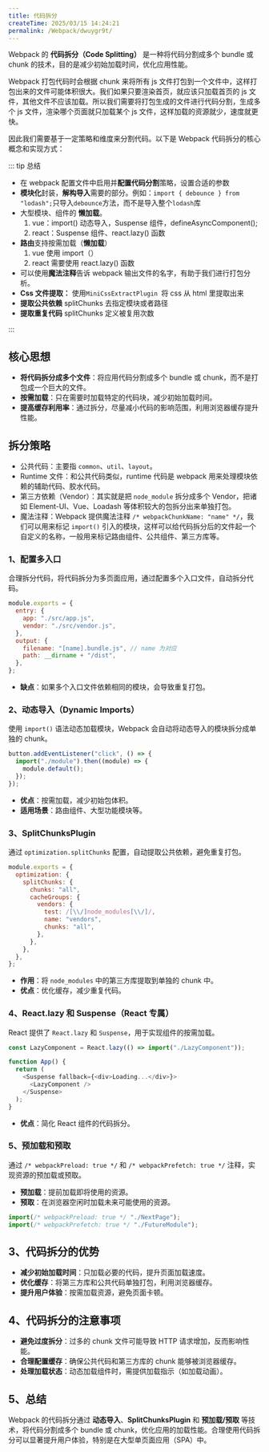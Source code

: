 ```yaml
---
title: 代码拆分
createTime: 2025/03/15 14:24:21
permalink: /Webpack/dwuygr9t/
---
```


Webpack 的 **代码拆分（Code Splitting）** 是一种将代码分割成多个 bundle 或 chunk 的技术，目的是减少初始加载时间，优化应用性能。

Webpack 打包代码时会根据 chunk 来将所有 js 文件打包到一个文件中，这样打包出来的文件可能体积很大。我们如果只要渲染首页，就应该只加载首页的 js 文件，其他文件不应该加载。所以我们需要将打包生成的文件进行代码分割，生成多个 js 文件，渲染哪个页面就只加载某个 js 文件，这样加载的资源就少，速度就更快。

因此我们需要基于一定策略和维度来分割代码。以下是 Webpack 代码拆分的核心概念和实现方式：

::: tip 总结

- 在 webpack 配置文件中启用并**配置代码分割**策略，设置合适的参数
- **模块化**封装，**解构导入**需要的部分。例如：`import { debounce } from "lodash";`只导入`debounce`方法，而不是导入整个`lodash`库
- 大型模块、组件的 **懒加载**。
  1. vue：import() 动态导入，Suspense 组件，defineAsyncComponent();
  2. react：Suspense 组件、react.lazy() 函数
- **路由**支持按需加载（**懒加载**）
  1. vue 使用 import（）
  2. react 需要使用 react.lazy() 函数
- 可以使用**魔法注释**告诉 webpack 输出文件的名字，有助于我们进行打包分析。
- **Css 文件提取：** 使用`MiniCssExtractPlugin `将 css 从 html 里提取出来
- **提取公共依赖** splitChunks 去指定模块或者路径
- **提取重复代码** splitChunks 定义被复用次数

:::

## 核心思想

- **将代码拆分成多个文件**：将应用代码分割成多个 bundle 或 chunk，而不是打包成一个巨大的文件。
- **按需加载**：只在需要时加载特定的代码块，减少初始加载时间。
- **提高缓存利用率**：通过拆分，尽量减小代码的影响范围，利用浏览器缓存提升性能。

## 拆分策略

- 公共代码：主要指 `common`、`util`、`layout`。
- Runtime 文件：和公共代码类似，runtime 代码是 webpack 用来处理模块依赖的辅助代码、胶水代码。
- 第三方依赖（Vendor）：其实就是把 `node_module` 拆分成多个 Vendor，把诸如 Element-UI、Vue、Loadash 等体积较大的包拆分出来单独打包。
- 魔法注释：Webpack 提供魔法注释 `/* webpackChunkName: "name" */`，我们可以用来标记 `import()` 引入的模块，这样可以给代码拆分后的文件起一个自定义的名称，一般用来标记路由组件、公共组件、第三方库等。

### 1、配置多入口

合理拆分代码，将代码拆分为多页面应用，通过配置多个入口文件，自动拆分代码。

```javascript
module.exports = {
  entry: {
    app: "./src/app.js",
    vendor: "./src/vendor.js",
  },
  output: {
    filename: "[name].bundle.js", // name 为对应
    path: __dirname + "/dist",
  },
};
```

- **缺点**：如果多个入口文件依赖相同的模块，会导致重复打包。

### 2、动态导入（Dynamic Imports）

使用 `import()` 语法动态加载模块，Webpack 会自动将动态导入的模块拆分成单独的 chunk。

```javascript
button.addEventListener("click", () => {
  import("./module").then((module) => {
    module.default();
  });
});
```

- **优点**：按需加载，减少初始包体积。
- **适用场景**：路由组件、大型功能模块等。

### 3、SplitChunksPlugin

通过 `optimization.splitChunks` 配置，自动提取公共依赖，避免重复打包。

```javascript
module.exports = {
  optimization: {
    splitChunks: {
      chunks: "all",
      cacheGroups: {
        vendors: {
          test: /[\\/]node_modules[\\/]/,
          name: "vendors",
          chunks: "all",
        },
      },
    },
  },
};
```

- **作用**：将 `node_modules` 中的第三方库提取到单独的 chunk 中。
- **优点**：优化缓存，减少重复代码。

### 4、React.lazy 和 Suspense（React 专属）

React 提供了 `React.lazy` 和 `Suspense`，用于实现组件的按需加载。

```javascript
const LazyComponent = React.lazy(() => import("./LazyComponent"));

function App() {
  return (
    <Suspense fallback={<div>Loading...</div>}>
      <LazyComponent />
    </Suspense>
  );
}
```

- **优点**：简化 React 组件的代码拆分。

### 5、预加载和预取

通过 `/* webpackPreload: true */` 和 `/* webpackPrefetch: true */` 注释，实现资源的预加载或预取。

- **预加载**：提前加载即将使用的资源。
- **预取**：在浏览器空闲时加载未来可能使用的资源。

```javascript
import(/* webpackPreload: true */ "./NextPage");
import(/* webpackPrefetch: true */ "./FutureModule");
```

## 3、代码拆分的优势

- **减少初始加载时间**：只加载必要的代码，提升页面加载速度。
- **优化缓存**：将第三方库和公共代码单独打包，利用浏览器缓存。
- **提升用户体验**：按需加载资源，避免页面卡顿。

## 4、代码拆分的注意事项

- **避免过度拆分**：过多的 chunk 文件可能导致 HTTP 请求增加，反而影响性能。
- **合理配置缓存**：确保公共代码和第三方库的 chunk 能够被浏览器缓存。
- **处理加载状态**：动态加载组件时，需提供加载指示（如加载动画）。

## 5、总结

Webpack 的代码拆分通过 **动态导入**、**SplitChunksPlugin** 和 **预加载/预取** 等技术，将代码分割成多个 bundle 或 chunk，优化应用的加载性能。合理使用代码拆分可以显著提升用户体验，特别是在大型单页面应用（SPA）中。
